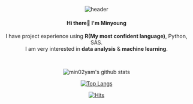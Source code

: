 

<!--
**min02yam/min02yam** is a ✨ _special_ ✨ repository because its `README.md` (this file) appears on your GitHub profile.


Here are some ideas to get you started:

- 🔭 I’m currently working on ... 
- 🌱 I’m currently learning ...
- 👯 I’m looking to collaborate on ...
- 🤔 I’m looking for help with ...
- 💬 Ask me about ...
- 📫 How to reach me: ...
- 😄 Pronouns: ...
- ⚡ Fun fact: ... 
-->

<div align="center">
  
![header](https://capsule-render.vercel.app/api?type=waving&color=auto&height=300&section=header&text=WELCOME%20&fontSize=90)




#### Hi there👋 I'm Minyoung<br>
I have project experience using **R(My most confident language)**, Python, SAS.<br>
I am very interested in **data analysis** & **machine learning**.

<br>



![min02yam's github stats](https://github-readme-stats.vercel.app/api?username=min02yam&show_icons=true)



[![Top Langs](https://github-readme-stats.vercel.app/api/top-langs/?username=min02yam&layout=compact)](https://github.com/min02yam/github-readme-stats)



[![Hits](https://hits.seeyoufarm.com/api/count/incr/badge.svg?url=https%3A%2F%2Fgithub.com%2Fmin02yam&count_bg=%2379C83D&title_bg=%23555555&icon=&icon_color=%23E7E7E7&title=hits&edge_flat=false)](https://hits.seeyoufarm.com)
  
 
</div>
